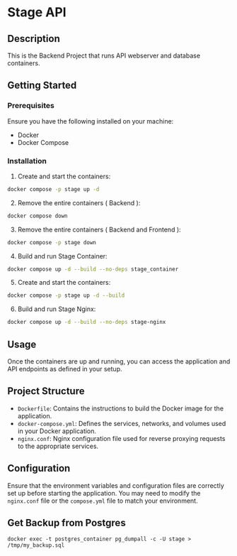 # Stage API

## Description

This is the Backend Project that runs API webserver and database containers.

## Getting Started

### Prerequisites

Ensure you have the following installed on your machine:

- Docker
- Docker Compose

### Installation

1. Create and start the containers:

```sh
docker compose -p stage up -d
```

2. Remove the entire containers ( Backend ):

```sh
docker compose down
```

3. Remove the entire containers ( Backend and Frontend ):

```sh
docker compose -p stage down
```
4. Build and run Stage Container:

```sh
docker compose up -d --build --no-deps stage_container 
```

5. Create and start the containers:

```sh
docker compose -p stage up -d --build
```

6. Build and run Stage Nginx:

```sh
docker compose up -d --build --no-deps stage-nginx 
```

## Usage

Once the containers are up and running, you can access the application and API endpoints as defined in your setup.

## Project Structure

- `Dockerfile`: Contains the instructions to build the Docker image for the application.
- `docker-compose.yml`: Defines the services, networks, and volumes used in your Docker application.
- `nginx.conf`: Nginx configuration file used for reverse proxying requests to the appropriate services.

## Configuration

Ensure that the environment variables and configuration files are correctly set up before starting the application. You may need to modify the `nginx.conf` file or the `compose.yml` file to match your environment.


## Get Backup from Postgres
```
docker exec -t postgres_container pg_dumpall -c -U stage > /tmp/my_backup.sql
```